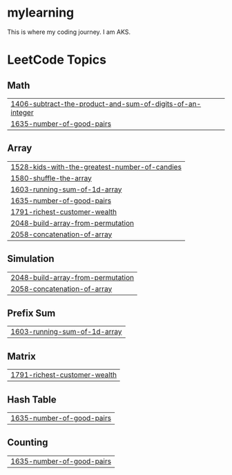 # mylearning
This is where my coding journey.
I am AKS.

<!---LeetCode Topics Start-->
# LeetCode Topics
## Math
|  |
| ------- |
| [1406-subtract-the-product-and-sum-of-digits-of-an-integer](https://github.com/Ayush-Singh-16/mylearning/tree/master/1406-subtract-the-product-and-sum-of-digits-of-an-integer) |
| [1635-number-of-good-pairs](https://github.com/Ayush-Singh-16/mylearning/tree/master/1635-number-of-good-pairs) |
## Array
|  |
| ------- |
| [1528-kids-with-the-greatest-number-of-candies](https://github.com/Ayush-Singh-16/mylearning/tree/master/1528-kids-with-the-greatest-number-of-candies) |
| [1580-shuffle-the-array](https://github.com/Ayush-Singh-16/mylearning/tree/master/1580-shuffle-the-array) |
| [1603-running-sum-of-1d-array](https://github.com/Ayush-Singh-16/mylearning/tree/master/1603-running-sum-of-1d-array) |
| [1635-number-of-good-pairs](https://github.com/Ayush-Singh-16/mylearning/tree/master/1635-number-of-good-pairs) |
| [1791-richest-customer-wealth](https://github.com/Ayush-Singh-16/mylearning/tree/master/1791-richest-customer-wealth) |
| [2048-build-array-from-permutation](https://github.com/Ayush-Singh-16/mylearning/tree/master/2048-build-array-from-permutation) |
| [2058-concatenation-of-array](https://github.com/Ayush-Singh-16/mylearning/tree/master/2058-concatenation-of-array) |
## Simulation
|  |
| ------- |
| [2048-build-array-from-permutation](https://github.com/Ayush-Singh-16/mylearning/tree/master/2048-build-array-from-permutation) |
| [2058-concatenation-of-array](https://github.com/Ayush-Singh-16/mylearning/tree/master/2058-concatenation-of-array) |
## Prefix Sum
|  |
| ------- |
| [1603-running-sum-of-1d-array](https://github.com/Ayush-Singh-16/mylearning/tree/master/1603-running-sum-of-1d-array) |
## Matrix
|  |
| ------- |
| [1791-richest-customer-wealth](https://github.com/Ayush-Singh-16/mylearning/tree/master/1791-richest-customer-wealth) |
## Hash Table
|  |
| ------- |
| [1635-number-of-good-pairs](https://github.com/Ayush-Singh-16/mylearning/tree/master/1635-number-of-good-pairs) |
## Counting
|  |
| ------- |
| [1635-number-of-good-pairs](https://github.com/Ayush-Singh-16/mylearning/tree/master/1635-number-of-good-pairs) |
<!---LeetCode Topics End-->